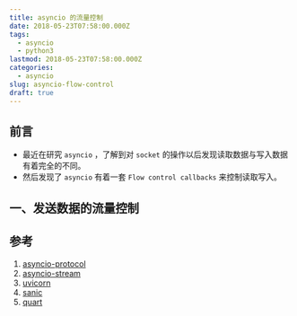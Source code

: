 ```yaml
---
title: asyncio 的流量控制
date: 2018-05-23T07:58:00.000Z
tags:
  - asyncio
  - python3
lastmod: 2018-05-23T07:58:00.000Z
categories:
  - asyncio
slug: asyncio-flow-control
draft: true
---
```


## 前言

-   最近在研究 `asyncio` ，了解到对 `socket` 的操作以后发现读取数据与写入数据有着完全的不同。
-   然后发现了 `asyncio` 有着一套 `Flow control callbacks` 来控制读取写入。

<!--more-->

## 一、发送数据的流量控制

## 参考

1. [asyncio-protocol](https://docs.python.org/3/library/asyncio-protocol.html)
2. [asyncio-stream](https://docs.python.org/3/library/asyncio-stream.html)
3. [uvicorn](https://github.com/encode/uvicorn)
4. [sanic](https://github.com/channelcat/sanic)
5. [quart](https://gitlab.com/pgjones/quart)

